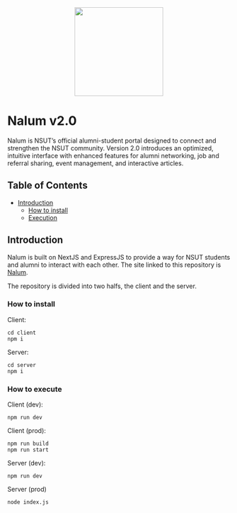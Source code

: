 <div align="center">
    <a href="https://github.com/info-arnav/NalumV2.0">
        <img width="200" height="200" src="https://nsut.alumninet.in/logo.png">
    </a>
</div>

# Nalum v2.0
Nalum is NSUT’s official alumni-student portal designed to connect and strengthen the NSUT community. Version 2.0 introduces an optimized, intuitive interface with enhanced features for alumni networking, job and referral sharing, event management, and interactive articles.

## Table of Contents

- [Introduction](#introduction)
  - [How to install](#how-to-install)
  - [Execution](#how-to-execute)
    
## Introduction

Nalum is built on NextJS and ExpressJS to provide a way for NSUT students and alumni to interact with each other. The site linked to this repository is [Nalum](https://nsut.alumninet.in/).

The repository is divided into two halfs, the client and the server.

### How to install

Client:

```
cd client
npm i
```

Server:

```
cd server
npm i
```

### How to execute

Client (dev):

```
npm run dev
```

Client (prod):

```
npm run build
npm run start
```

Server (dev):

```
npm run dev
```

Server (prod)

```
node index.js
```
